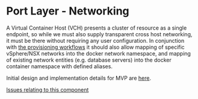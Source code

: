 # Port Layer - Networking

A Virtual Container Host (VCH) presents a cluster of resource as a single endpoint, so while we must also supply transparent cross host networking, it must be there without requiring any user configuration.
In conjunction with [the provisioning workflows](docker-machine.md) it should also allow mapping of specific vSphere/NSX networks into the docker network namespace, and mapping of existing network entities (e.g. database servers) into the docker container namespace with defined aliases.

Initial design and implementation details for MVP are [here](networking/MVPnetworking.md).

[Issues relating to this component](https://github.com/vmware/vic/labels/component%2Fportlayer%2Fnetwork)
